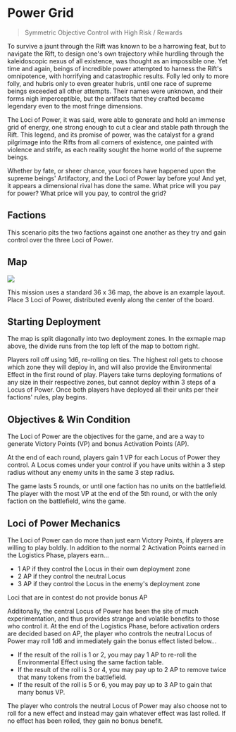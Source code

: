 # Power Grid
> Symmetric Objective Control with High Risk / Rewards

To survive a jaunt through the Rift was known to be a harrowing feat, but to navigate the Rift, to design one's own trajectory while hurdling through the kaleidoscopic nexus of all existence, was thought as an impossible one. Yet time and again, beings of incredible power attempted to harness the Rift's omnipotence, with horrifying and catastrophic results. Folly led only to more folly, and hubris only to even greater hubris, until one race of supreme beings exceeded all other attempts. Their names were unknown, and their forms nigh imperceptible, but the artifacts that they crafted became legendary even to the most fringe dimensions.

The Loci of Power, it was said, were able to generate and hold an immense grid of energy, one strong enough to cut a clear and stable path through the Rift. This legend, and its promise of power, was the catalyst for a grand pilgrimage into the Rifts from all corners of existence, one painted with violence and strife, as each reality sought the home world of the supreme beings. 

Whether by fate, or sheer chance, your forces have happened upon the supreme beings' Artifactory, and the Loci of Power lay before you! And yet, it appears a dimensional rival has done the same. What price will you pay for power? What price will you pay, to control the grid?

## Factions
This scenario pits the two factions against one another as they try and gain control over the three Loci of Power.

## Map

<img src="https://imgur.com/a/plY9VPZ.jpeg">

This mission uses a standard 36 x 36 map, the above is an example layout. Place 3 Loci of Power, distributed evenly along the center of the board.

## Starting Deployment

The map is split diagonally into two deployment zones. In the exmaple map above, the divide runs from the top left of the map to bottom right. 

Players roll off using 1d6, re-rolling on ties. The highest roll gets to choose which zone they will deploy in, and will also provide the Environmental Effect in the first round of play. Players take turns deploying formations of any size in their respective zones, but cannot deploy within 3 steps of a Locus of Power. Once both players have deployed all their units per their factions' rules, play begins.

## Objectives & Win Condition

The Loci of Power are the objectives for the game, and are a way to generate Victory Points (VP) and bonus Activation Points (AP).

At the end of each round, players gain 1 VP for each Locus of Power they control. A Locus comes under your control if you have units within a 3 step radius without any enemy units in the same 3 step radius.

The game lasts 5 rounds, or until one faction has no units on the battlefield. The player with the most VP at the end of the 5th round, or with the only faction on the battlefield, wins the game.

## Loci of Power Mechanics

The Loci of Power can do more than just earn Victory Points, if players are willing to play boldly. In addition to the normal 2 Activation Points earned in the Logistics Phase, players earn...
 - 1 AP if they control the Locus in their own deployment zone
 - 2 AP if they control the neutral Locus
 - 3 AP if they control the Locus in the enemy's deployment zone

Loci that are in contest do not provide bonus AP

Additonally, the central Locus of Power has been the site of much experimentation, and thus provides strange and volatile benefits to those who control it. At the end of the Logistics Phase, before activation orders are decided based on AP, the player who controls the neutral Locus of Power may roll 1d6 and immediately gain the bonus effect listed below...
 - If the result of the roll is 1 or 2, you may pay 1 AP to re-roll the Environmental Effect using the same faction table. 
 - If the result of the roll is 3 or 4, you may pay up to 2 AP to remove twice that many tokens from the battlefield.
 - If the result of the roll is 5 or 6, you may pay up to 3 AP to gain that many bonus VP. 
 
The player who controls the neutral Locus of Power may also choose not to roll for a new effect and instead may gain whatever effect was last rolled. If no effect has been rolled, they gain no bonus benefit. 